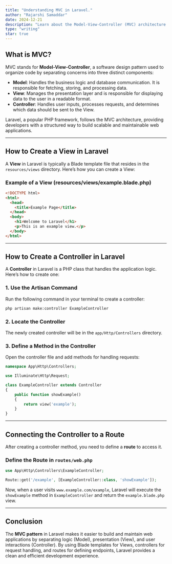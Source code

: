 ```yaml
---
title: "Understanding MVC in Laravel."
author: "Rajarshi Samaddar"
date: 2024-12-21
description: "Learn about the Model-View-Controller (MVC) architecture in Laravel and how to create Views and Controllers in a Laravel application."
type: "writing"
star: true
---
```


## What is MVC?

MVC stands for **Model-View-Controller**, a software design pattern used to organize code by separating concerns into three distinct components:

- **Model**: Handles the business logic and database communication. It is responsible for fetching, storing, and processing data.
- **View**: Manages the presentation layer and is responsible for displaying data to the user in a readable format.
- **Controller**: Handles user inputs, processes requests, and determines which data should be sent to the View.

Laravel, a popular PHP framework, follows the MVC architecture, providing developers with a structured way to build scalable and maintainable web applications.

---

## How to Create a View in Laravel

A **View** in Laravel is typically a Blade template file that resides in the `resources/views` directory. Here’s how you can create a View:

### **Example of a View (resources/views/example.blade.php)**

```html
<!DOCTYPE html>
<html>
  <head>
    <title>Example Page</title>
  </head>
  <body>
    <h1>Welcome to Laravel</h1>
    <p>This is an example view.</p>
  </body>
</html>
```

---

## How to Create a Controller in Laravel

A **Controller** in Laravel is a PHP class that handles the application logic. Here’s how to create one:

### **1. Use the Artisan Command**

Run the following command in your terminal to create a controller:

```sh
php artisan make:controller ExampleController
```

### **2. Locate the Controller**

The newly created controller will be in the `app/Http/Controllers` directory.

### **3. Define a Method in the Controller**

Open the controller file and add methods for handling requests:

```php
namespace App\Http\Controllers;

use Illuminate\Http\Request;

class ExampleController extends Controller
{
    public function showExample()
    {
        return view('example');
    }
}
```

---

## Connecting the Controller to a Route

After creating a controller method, you need to define a **route** to access it.

### **Define the Route in `routes/web.php`**

```php
use App\Http\Controllers\ExampleController;

Route::get('/example', [ExampleController::class, 'showExample']);
```

Now, when a user visits `www.example.com/example`, Laravel will execute the `showExample` method in `ExampleController` and return the `example.blade.php` view.

---

## Conclusion

The **MVC pattern** in Laravel makes it easier to build and maintain web applications by separating logic (Model), presentation (View), and user interactions (Controller). By using Blade templates for Views, controllers for request handling, and routes for defining endpoints, Laravel provides a clean and efficient development experience.
